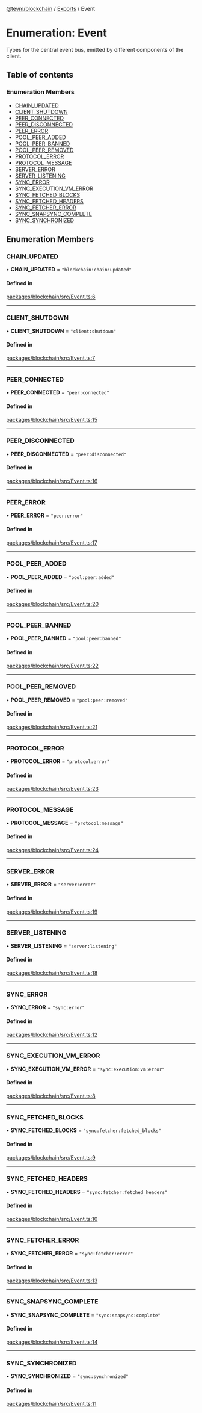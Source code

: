 [@tevm/blockchain](../README.md) / [Exports](../modules.md) / Event

# Enumeration: Event

Types for the central event bus, emitted
by different components of the client.

## Table of contents

### Enumeration Members

- [CHAIN\_UPDATED](Event.md#chain_updated)
- [CLIENT\_SHUTDOWN](Event.md#client_shutdown)
- [PEER\_CONNECTED](Event.md#peer_connected)
- [PEER\_DISCONNECTED](Event.md#peer_disconnected)
- [PEER\_ERROR](Event.md#peer_error)
- [POOL\_PEER\_ADDED](Event.md#pool_peer_added)
- [POOL\_PEER\_BANNED](Event.md#pool_peer_banned)
- [POOL\_PEER\_REMOVED](Event.md#pool_peer_removed)
- [PROTOCOL\_ERROR](Event.md#protocol_error)
- [PROTOCOL\_MESSAGE](Event.md#protocol_message)
- [SERVER\_ERROR](Event.md#server_error)
- [SERVER\_LISTENING](Event.md#server_listening)
- [SYNC\_ERROR](Event.md#sync_error)
- [SYNC\_EXECUTION\_VM\_ERROR](Event.md#sync_execution_vm_error)
- [SYNC\_FETCHED\_BLOCKS](Event.md#sync_fetched_blocks)
- [SYNC\_FETCHED\_HEADERS](Event.md#sync_fetched_headers)
- [SYNC\_FETCHER\_ERROR](Event.md#sync_fetcher_error)
- [SYNC\_SNAPSYNC\_COMPLETE](Event.md#sync_snapsync_complete)
- [SYNC\_SYNCHRONIZED](Event.md#sync_synchronized)

## Enumeration Members

### CHAIN\_UPDATED

• **CHAIN\_UPDATED** = ``"blockchain:chain:updated"``

#### Defined in

[packages/blockchain/src/Event.ts:6](https://github.com/evmts/tevm-monorepo/blob/main/packages/blockchain/src/Event.ts#L6)

___

### CLIENT\_SHUTDOWN

• **CLIENT\_SHUTDOWN** = ``"client:shutdown"``

#### Defined in

[packages/blockchain/src/Event.ts:7](https://github.com/evmts/tevm-monorepo/blob/main/packages/blockchain/src/Event.ts#L7)

___

### PEER\_CONNECTED

• **PEER\_CONNECTED** = ``"peer:connected"``

#### Defined in

[packages/blockchain/src/Event.ts:15](https://github.com/evmts/tevm-monorepo/blob/main/packages/blockchain/src/Event.ts#L15)

___

### PEER\_DISCONNECTED

• **PEER\_DISCONNECTED** = ``"peer:disconnected"``

#### Defined in

[packages/blockchain/src/Event.ts:16](https://github.com/evmts/tevm-monorepo/blob/main/packages/blockchain/src/Event.ts#L16)

___

### PEER\_ERROR

• **PEER\_ERROR** = ``"peer:error"``

#### Defined in

[packages/blockchain/src/Event.ts:17](https://github.com/evmts/tevm-monorepo/blob/main/packages/blockchain/src/Event.ts#L17)

___

### POOL\_PEER\_ADDED

• **POOL\_PEER\_ADDED** = ``"pool:peer:added"``

#### Defined in

[packages/blockchain/src/Event.ts:20](https://github.com/evmts/tevm-monorepo/blob/main/packages/blockchain/src/Event.ts#L20)

___

### POOL\_PEER\_BANNED

• **POOL\_PEER\_BANNED** = ``"pool:peer:banned"``

#### Defined in

[packages/blockchain/src/Event.ts:22](https://github.com/evmts/tevm-monorepo/blob/main/packages/blockchain/src/Event.ts#L22)

___

### POOL\_PEER\_REMOVED

• **POOL\_PEER\_REMOVED** = ``"pool:peer:removed"``

#### Defined in

[packages/blockchain/src/Event.ts:21](https://github.com/evmts/tevm-monorepo/blob/main/packages/blockchain/src/Event.ts#L21)

___

### PROTOCOL\_ERROR

• **PROTOCOL\_ERROR** = ``"protocol:error"``

#### Defined in

[packages/blockchain/src/Event.ts:23](https://github.com/evmts/tevm-monorepo/blob/main/packages/blockchain/src/Event.ts#L23)

___

### PROTOCOL\_MESSAGE

• **PROTOCOL\_MESSAGE** = ``"protocol:message"``

#### Defined in

[packages/blockchain/src/Event.ts:24](https://github.com/evmts/tevm-monorepo/blob/main/packages/blockchain/src/Event.ts#L24)

___

### SERVER\_ERROR

• **SERVER\_ERROR** = ``"server:error"``

#### Defined in

[packages/blockchain/src/Event.ts:19](https://github.com/evmts/tevm-monorepo/blob/main/packages/blockchain/src/Event.ts#L19)

___

### SERVER\_LISTENING

• **SERVER\_LISTENING** = ``"server:listening"``

#### Defined in

[packages/blockchain/src/Event.ts:18](https://github.com/evmts/tevm-monorepo/blob/main/packages/blockchain/src/Event.ts#L18)

___

### SYNC\_ERROR

• **SYNC\_ERROR** = ``"sync:error"``

#### Defined in

[packages/blockchain/src/Event.ts:12](https://github.com/evmts/tevm-monorepo/blob/main/packages/blockchain/src/Event.ts#L12)

___

### SYNC\_EXECUTION\_VM\_ERROR

• **SYNC\_EXECUTION\_VM\_ERROR** = ``"sync:execution:vm:error"``

#### Defined in

[packages/blockchain/src/Event.ts:8](https://github.com/evmts/tevm-monorepo/blob/main/packages/blockchain/src/Event.ts#L8)

___

### SYNC\_FETCHED\_BLOCKS

• **SYNC\_FETCHED\_BLOCKS** = ``"sync:fetcher:fetched_blocks"``

#### Defined in

[packages/blockchain/src/Event.ts:9](https://github.com/evmts/tevm-monorepo/blob/main/packages/blockchain/src/Event.ts#L9)

___

### SYNC\_FETCHED\_HEADERS

• **SYNC\_FETCHED\_HEADERS** = ``"sync:fetcher:fetched_headers"``

#### Defined in

[packages/blockchain/src/Event.ts:10](https://github.com/evmts/tevm-monorepo/blob/main/packages/blockchain/src/Event.ts#L10)

___

### SYNC\_FETCHER\_ERROR

• **SYNC\_FETCHER\_ERROR** = ``"sync:fetcher:error"``

#### Defined in

[packages/blockchain/src/Event.ts:13](https://github.com/evmts/tevm-monorepo/blob/main/packages/blockchain/src/Event.ts#L13)

___

### SYNC\_SNAPSYNC\_COMPLETE

• **SYNC\_SNAPSYNC\_COMPLETE** = ``"sync:snapsync:complete"``

#### Defined in

[packages/blockchain/src/Event.ts:14](https://github.com/evmts/tevm-monorepo/blob/main/packages/blockchain/src/Event.ts#L14)

___

### SYNC\_SYNCHRONIZED

• **SYNC\_SYNCHRONIZED** = ``"sync:synchronized"``

#### Defined in

[packages/blockchain/src/Event.ts:11](https://github.com/evmts/tevm-monorepo/blob/main/packages/blockchain/src/Event.ts#L11)
